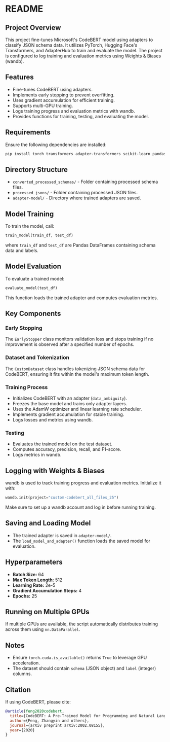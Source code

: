 # README

## Project Overview

This project fine-tunes Microsoft's CodeBERT model using adapters to classify JSON schema data. It utilizes PyTorch, Hugging Face's Transformers, and AdapterHub to train and evaluate the model. The project is configured to log training and evaluation metrics using Weights & Biases (wandb).

## Features

- Fine-tunes CodeBERT using adapters.
- Implements early stopping to prevent overfitting.
- Uses gradient accumulation for efficient training.
- Supports multi-GPU training.
- Logs training progress and evaluation metrics with wandb.
- Provides functions for training, testing, and evaluating the model.

## Requirements

Ensure the following dependencies are installed:

```sh
pip install torch transformers adapter-transformers scikit-learn pandas numpy wandb tqdm
```

## Directory Structure

- `converted_processed_schemas/` - Folder containing processed schema files.
- `processed_jsons/` - Folder containing processed JSON files.
- `adapter-model/` - Directory where trained adapters are saved.

## Model Training

To train the model, call:

```python
train_model(train_df, test_df)
```

where `train_df` and `test_df` are Pandas DataFrames containing schema data and labels.

## Model Evaluation

To evaluate a trained model:

```python
evaluate_model(test_df)
```

This function loads the trained adapter and computes evaluation metrics.

## Key Components

### Early Stopping

The `EarlyStopper` class monitors validation loss and stops training if no improvement is observed after a specified number of epochs.

### Dataset and Tokenization

The `CustomDataset` class handles tokenizing JSON schema data for CodeBERT, ensuring it fits within the model's maximum token length.

### Training Process

- Initializes CodeBERT with an adapter (`data_ambiguity`).
- Freezes the base model and trains only adapter layers.
- Uses the AdamW optimizer and linear learning rate scheduler.
- Implements gradient accumulation for stable training.
- Logs losses and metrics using wandb.

### Testing

- Evaluates the trained model on the test dataset.
- Computes accuracy, precision, recall, and F1-score.
- Logs metrics in wandb.

## Logging with Weights & Biases

wandb is used to track training progress and evaluation metrics. Initialize it with:

```python
wandb.init(project="custom-codebert_all_files_25")
```

Make sure to set up a wandb account and log in before running training.

## Saving and Loading Model

- The trained adapter is saved in `adapter-model/`.
- The `load_model_and_adapter()` function loads the saved model for evaluation.

## Hyperparameters

- **Batch Size:** 64
- **Max Token Length:** 512
- **Learning Rate:** 2e-5
- **Gradient Accumulation Steps:** 4
- **Epochs:** 25

## Running on Multiple GPUs

If multiple GPUs are available, the script automatically distributes training across them using `nn.DataParallel`.

## Notes

- Ensure `torch.cuda.is_available()` returns `True` to leverage GPU acceleration.
- The dataset should contain `schema` (JSON object) and `label` (integer) columns.

## Citation

If using CodeBERT, please cite:

```bibtex
@article{feng2020codebert,
  title={CodeBERT: A Pre-Trained Model for Programming and Natural Languages},
  author={Feng, Zhangyin and others},
  journal={arXiv preprint arXiv:2002.08155},
  year={2020}
}
```

